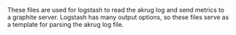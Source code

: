 These files are used for logstash to read the akrug log and send metrics to a
graphite server.  Logstash has many output options, so these files serve as a
template for parsing the akrug log file.
